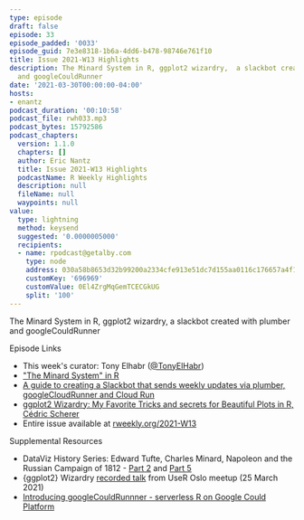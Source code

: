 ```yaml
---
type: episode
draft: false
episode: 33
episode_padded: '0033'
episode_guid: 7e3e8318-1b6a-4dd6-b478-98746e761f10
title: Issue 2021-W13 Highlights
description: The Minard System in R, ggplot2 wizardry,  a slackbot created with plumber
  and googleCouldRunner
date: '2021-03-30T00:00:00-04:00'
hosts:
- enantz
podcast_duration: '00:10:58'
podcast_file: rwh033.mp3
podcast_bytes: 15792586
podcast_chapters:
  version: 1.1.0
  chapters: []
  author: Eric Nantz
  title: Issue 2021-W13 Highlights
  podcastName: R Weekly Highlights
  description: null
  fileName: null
  waypoints: null
value:
  type: lightning
  method: keysend
  suggested: '0.0000005000'
  recipients:
  - name: rpodcast@getalby.com
    type: node
    address: 030a58b8653d32b99200a2334cfe913e51dc7d155aa0116c176657a4f1722677a3
    customKey: '696969'
    customValue: 0El4ZrgMqGemTCECGkUG
    split: '100'
---
```

The Minard System in R, ggplot2 wizardry, a slackbot created with
plumber and googleCouldRunner

Episode Links

-   This week's curator: Tony Elhabr
    (<a href="https://twitter.com/tonyelhabr" rel="nofollow">@TonyElHabr</a>)
-   <a href="http://minard.schochastics.net/" rel="nofollow">"The Minard
    System" in R</a>
-   <a
    href="https://code.markedmondson.me/googleCloudRunner/articles/usecase-slackbot-google-analytics.html"
    rel="nofollow">A guide to creating a Slackbot that sends weekly updates
    via plumber, googleCloudRunner and Cloud Run</a>
-   <a href="https://www.cedricscherer.com/slides/useR2021.pdf"
    rel="nofollow">ggplot2 Wizardry: My Favorite Tricks and secrets for
    Beautiful Plots in R, Cédric Scherer</a>
-   Entire issue available at
    <a href="https://rweekly.org/2021-W13.html"
    rel="nofollow">rweekly.org/2021-W13</a>

Supplemental Resources

-   DataViz History Series: Edward Tufte, Charles Minard, Napoleon and
    the Russian Campaign of 1812 - <a
    href="https://datavizblog.com/2013/05/18/dataviz-history-edward-tufte-charles-minard-napoleon-and-the-russian-campaign-of-1812-part-2"
    rel="nofollow">Part 2</a> and <a
    href="https://datavizblog.com/2013/05/26/dataviz-history-charles-minards-flow-map-of-napoleons-russian-campaign-of-1812-part-5"
    rel="nofollow">Part 5</a>
-   {ggplot2} Wizardry
    <a href="https://www.youtube.com/watch?v=5KHvEXYtnOo"
    rel="nofollow">recorded talk</a> from UseR Oslo meetup (25 March
    2021)
-   <a href="https://code.markedmondson.me/googleCloudRunner-intro/"
    rel="nofollow">Introducing googleCouldRunnner - serverless R on Google
    Could Platform</a>
